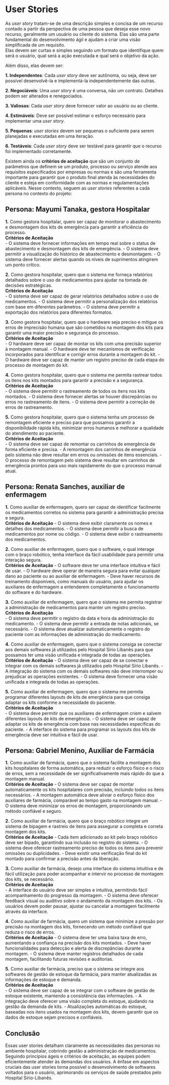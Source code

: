 # User Stories

As *user story* tratam-se de uma descrição simples e concisa de um recurso contado a partir da perspectiva de uma pessoa que deseja esse novo recurso, geralmente um usuário ou cliente do sistema. Elas são uma parte fundamental do desenvolvimento ágil e ajudam a criar uma visão simplificada de um requisito.<br />
Elas devem ser curtas e simples seguindo um formato que identifique quem será o usuário, qual será a ação executada e qual será o objetivo da ação.<br />

Além disso, elas devem ser:

**1. Independentes**: Cada *user story* deve ser autônoma, ou seja, deve ser possível desenvolvê-la e implementá-la independentemente das outras.

**2. Negociáveis**: Uma *user story* é uma conversa, não um contrato. Detalhes podem ser alterados e renegociados.

**3. Valiosas**: Cada *user story* deve fornecer valor ao usuário ou ao cliente.

**4. Estimáveis**: Deve ser possível estimar o esforço necessário para implementar uma *user story*.

**5. Pequenas**: *user stories* devem ser pequenas o suficiente para serem planejadas e executadas em uma iteração.

**6. Testáveis**: Cada *user story* deve ser testável para garantir que o recurso foi implementado corretamente.

Existem ainda os **critérios de aceitação** que são um conjunto de parâmetros que definem se um produto, processo ou serviço atende aos requisitos especificados por empresas ou normas e são uma ferramenta importante para garantir que o produto final atenda às necessidades do cliente e esteja em conformidade com as normas e regulamentações aplicáveis. Nesse contexto, seguem as *user stories* referentes a cada persona no contexto do projeto:

## **Persona: Mayumi Tanaka, gestora Hospitalar**

**1.** Como gestora hospitalar, quero ser capaz de monitorar o abastecimento e desmontagem dos kits de emergência para garantir a eficiência do processo.<br />
**Critérios de Aceitação**<br />
    - O sistema deve fornecer informações em tempo real sobre o status de abastecimento e desmontagem dos kits de
    emergência.
    - O sistema deve permitir a visualização do histórico de abastecimento e desmontagem.
    - O sistema deve fornecer alertas quando os níveis de suprimentos atingirem um ponto crítico.

**2.** Como gestora hospitalar, quero que o sistema me forneça relatórios detalhados sobre o uso de medicamentos para ajudar na tomada de decisões estratégicas.<br />
**Critérios de Aceitação**<br />
    - O sistema deve ser capaz de gerar relatórios detalhados sobre o uso de medicamentos.
    - O sistema deve permitir a personalização dos relatórios com base em diferentes parâmetros.
    - O sistema deve permitir a exportação dos relatórios para diferentes formatos.
    
**3.** Como gestora hospitalar, quero que o hardware seja preciso e mitigue os erros de imprecisão humana que são cometidos na montagem dos kits para garantir uma maior precisão e segurança do processo.<br />
**Critérios de Aceitação**<br />
    - O hardware deve ser capaz de montar os kits com uma precisão superior à montagem manual.
    - O hardware deve ter mecanismos de verificação incorporados para identificar e corrigir erros durante a montagem do kit.
    - O hardware deve ser capaz de manter um registro preciso de cada etapa do processo de montagem do kit.
   
**4.** Como gestora hospitalar, quero que o sistema me permita rastrear todos os itens nos kits montados para garantir a precisão e a segurança.<br />
**Critérios de Aceitação**<br />
    - O sistema deve permitir o rastreamento de todos os itens nos kits montados.
    - O sistema deve fornecer alertas se houver discrepâncias ou erros no rastreamento de itens.
    - O sistema deve permitir a correção de erros de rastreamento.

**5.** Como gestora hospitalar, quero que o sistema tenha um processo de remontagem eficiente e preciso para que possamos garantir a disponibilidade rápida kits, minimizar erros humanos e melhorar a qualidade do atendimento ao paciente.<br />
**Critérios de Aceitação**<br />
    - O sistema deve ser capaz de remontar os carrinhos de emergência de forma eficiente e precisa.
    - A remontagem dos carrinhos de emergência pelo sistema não deve resultar em erros ou omissões de itens essenciais. 
    - O processo de remontagem pelo sistema deve resultar em carrinhos de emergência prontos para uso mais rapidamente do que o processo manual atual.

## **Persona: Renata Sanches, auxiliar de enfermagem**

**1.** Como auxiliar de enfermagem, quero ser capaz de identificar facilmente os medicamentos corretos no sistema para garantir a administração precisa e segura.<br />
**Critérios de Aceitação**
    - O sistema deve exibir claramente os nomes e detalhes dos medicamentos.
    - O sistema deve permitir a busca de medicamentos por nome ou código.
    - O sistema deve exibir o rastreamento dos medicamentos.

**2.** Como auxiliar de enfermagem, quero que o software, o qual interage com o braço robótico, tenha interface da fácil usabilidade para permitir uma interação segura.<br />
**Critérios de Aceitação**
    - O software deve ter uma interface intuitiva e fácil de usar. 
    - O hardware deve operar de maneira segura para evitar qualquer dano ao paciente ou ao auxiliar de enfermagem.
    - Deve haver recursos de treinamento disponíveis, como manuais do usuário, para ajudar os auxiliares de enfermagem a entenderem completamente o funcionamento do software e do hardware.
    
**3.** Como auxiliar de enfermagem, quero que o sistema me permita registrar a administração de medicamentos para manter um registro preciso.<br />
**Critérios de Aceitação**<br />
    - O sistema deve permitir o registro da data e hora da administração do medicamento.
    - O sistema deve permitir a entrada de notas adicionais, se necessário.
    - O sistema deve atualizar automaticamente o registro do paciente com as informações de administração do medicamento.
   
**4.** Como auxiliar de enfermagem, quero que o sistema consiga se conectar aos demais softwares já utilizados pelo Hospital Sírio Libanês para que possamos ter uma visão unificada e integrada de todas as operações. <br />
**Critérios de Aceitação**
    - O sistema deve ser capaz de se conectar e integrar com os demais softwares já utilizados pelo Hospital Sírio Libanês.
    - A integração do sistema com os demais softwares não deve interromper ou prejudicar as operações existentes.
    - O sistema deve fornecer uma visão unificada e integrada de todas as operações.

**5.** Como auxiliar de enfermagem, quero que o sistema me permita programar diferentes layouts de kits de emergência para que consiga adaptar os kits conforme a necessidade do paciente.<br />
**Critérios de Aceitação**<br />
    - O sistema deve permitir que os auxiliares de enfermagem criem e salvem diferentes layouts de kits de emergência.
    - O sistema deve ser capaz de adaptar os kits de emergência com base nas necessidades específicas do paciente.
    - A interface do sistema para programar os layouts dos kits de emergência deve ser intuitiva e fácil de usar.

## **Persona: Gabriel Menino, Auxiliar de Farmácia**

**1.** Como auxiliar de farmácia, quero que o sistema facilite a montagem dos kits hospitalares de forma automática, para reduzir o esforço físico e o risco de erros, sem a necessidade de ser significativamente mais rápido do que a montagem manual.<br />
**Critérios de Aceitação**
    - O sistema deve ser capaz de montar automaticamente os kits hospitalares com precisão, incluindo todos os itens necessários.
     - A montagem automática deve aliviar o esforço físico dos auxiliares de farmácia, comparável ao tempo gasto na montagem manual.
     - O sistema deve minimizar os erros de montagem, proporcionando um método confiável e seguro.

**2.** Como auxiliar de farmácia, quero que o braço robótico integre um sistema de bipagem e rastreio de itens para assegurar a completa e correta montagem dos kits.<br />
**Critérios de Aceitação**
    - Cada item adicionado ao kit pelo braço robótico deve ser bipado, garantindo sua inclusão no registro do sistema.
     - O sistema deve oferecer rastreamento preciso de todos os itens para prevenir omissões ou duplicidades.
     - Deve existir uma verificação final do kit montado para confirmar a precisão antes da liberação.
    
**3.** Como auxiliar de farmácia, desejo uma interface do sistema intuitiva e de fácil utilização para poder acompanhar e intervir no processo de montagem dos kits, se necessário.<br />
**Critérios de Aceitação**<br />
     - A interface do usuário deve ser simples e intuitiva, permitindo fácil acompanhamento do progresso da montagem.
     - O sistema deve oferecer feedback visual ou auditivo sobre o andamento da montagem dos kits.
     - Os usuários devem poder pausar, ajustar ou cancelar a montagem facilmente através da interface.
   
**4.** Como auxiliar de farmácia, quero um sistema que minimize a pressão por precisão na montagem dos kits, fornecendo um método confiável que reduza o risco de erros. <br />
**Critérios de Aceitação**
     - O sistema deve ter uma baixa taxa de erro, aumentando a confiança na precisão dos kits montados.
     - Deve haver funcionalidades para detecção e alerta de discrepâncias durante a montagem.
     - O sistema deve manter registros detalhados de cada montagem, facilitando futuras revisões e auditorias.


**5.** Como auxiliar de farmácia, preciso que o sistema se integre aos softwares de gestão de estoque da farmácia, para manter atualizadas as informações de estoque e demanda.<br />
**Critérios de Aceitação**<br />
     - O sistema deve ser capaz de se integrar com o software de gestão de estoque existente, mantendo a consistência das informações.
     - A integração deve oferecer uma visão completa do estoque, ajudando na gestão da demanda de kits.
     - Atualizações automáticas do estoque, baseadas nos itens usados na montagem dos kits, devem garantir que os dados de estoque sejam precisos e confiáveis.

## **Conclusão**

Essas user stories detalham claramente as necessidades das personas no ambiente hospitalar, cobrindo gestão a administração de medicamentos. Seguindo princípios ágeis e critérios de aceitação, as equipes podem eficientemente atender às demandas dos usuários. A ênfase em aspectos cruciais das user stories torna possível o desenvolvimento de softwares voltados para o usuário, aprimorando os serviços de saúde prestados pelo Hospital Sírio-Libanês.